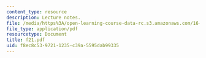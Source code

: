 ```yaml
---
content_type: resource
description: Lecture notes.
file: /media/https%3A/open-learning-course-data-rc.s3.amazonaws.com/16-01-unified-engineering-i-ii-iii-iv-fall-2005-spring-2006/f8ec8c5397211235c39a5595dab99335_f21.pdf
file_type: application/pdf
resourcetype: Document
title: f21.pdf
uid: f8ec8c53-9721-1235-c39a-5595dab99335
---
```

